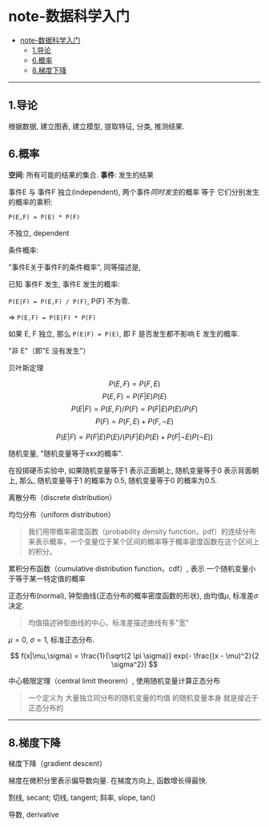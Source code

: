 
# note-数据科学入门

- [note-数据科学入门](#note-%E6%95%B0%E6%8D%AE%E7%A7%91%E5%AD%A6%E5%85%A5%E9%97%A8)
  - [1.导论](#1%E5%AF%BC%E8%AE%BA)
  - [6.概率](#6%E6%A6%82%E7%8E%87)
  - [8.梯度下降](#8%E6%A2%AF%E5%BA%A6%E4%B8%8B%E9%99%8D)

---

## 1.导论

根据数据, 建立图表, 建立模型, 提取特征, 分类, 推测结果.



## 6.概率

**空间**: 所有可能的结果的集合. **事件**: 发生的结果

事件E 与 事件F 独立(independent), 两个事件*同时发生*的概率 等于 它们分别发生的概率的乘积:

`P(E,F) = P(E) * P(F)`

不独立, dependent

条件概率:

"事件E关于事件F的条件概率", 同等描述是,

已知 事件F 发生, 事件E 发生的概率:

`P(E|F) = P(E,F) / P(F)`, P(F) 不为零.

=> `P(E,F) = P(E|F) * P(F)`

如果 E, F 独立, 那么 `P(E|F) = P(E)`, 即 F 是否发生都不影响 E 发生的概率.

"非 E"（即"E 没有发生"）

贝叶斯定理

$$P(E, F) = P(F, E)$$
$$P(E, F) = P(F|E)P(E)$$
$$P(E|F) = P(E, F)/P(F) = P(F|E)P(E)/P(F)$$
$$P(F) = P(F, E) + P(F, \lnot E)$$

$$P(E|F) = P(F|E)P(E)/(P(F|E)P(E)+P(F|\lnot E)P(\lnot E))$$

随机变量, "随机变量等于xxx的概率".

在投掷硬币实验中, 如果随机变量等于1 表示正面朝上, 随机变量等于0 表示背面朝上, 那么, 随机变量等于1 的概率为 0.5, 随机变量等于0 的概率为0.5.

离散分布（discrete distribution）

均匀分布（uniform distribution）

>我们用带概率密度函数（probability density function，pdf）的连续分布来表示概率，一个变量位于某个区间的概率等于概率密度函数在这个区间上的积分。

累积分布函数（cumulative distribution function，cdf）, 表示 一个随机变量小于等于某一特定值的概率

正态分布(normal), 钟型曲线(正态分布的概率密度函数的形状), 由均值$\mu$, 标准差$\sigma$决定.

>均值描述钟型曲线的中心，标准差描述曲线有多"宽"

$\mu = 0$, $\sigma = 1$, 标准正态分布.

$$
f(x|\mu,\sigma) = \frac{1}{\sqrt{2 \pi \sigma}} exp(- \frac{(x - \mu)^2}{2 \sigma^2})
$$

中心极限定理（central limit theorem）, 使用随机变量计算正态分布

> 一个定义为 大量独立同分布的随机变量的均值 的随机变量本身 就是接近于正态分布的



---

## 8.梯度下降

梯度下降（gradient descent）

梯度在微积分里表示偏导数向量. 在梯度方向上, 函数增长得最快.

割线, secant; 切线, tangent; 斜率, slope, tan()

导数, derivative

